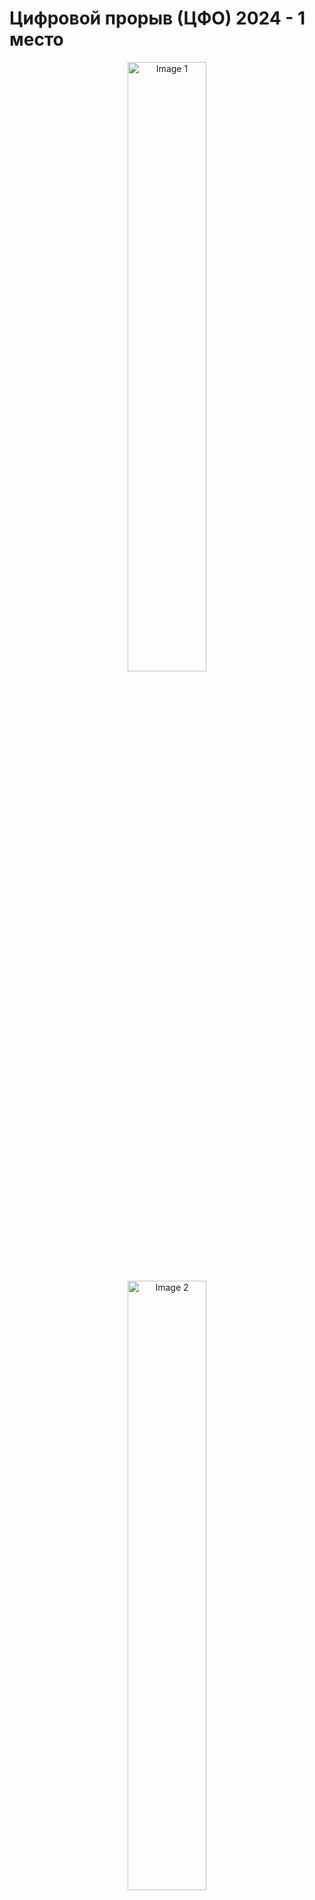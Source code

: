 <div>
<h1>Цифровой прорыв (ЦФО) 2024 - 1 место</h1>
  
  <div align="center">
      <img src="https://hacks-ai.ru/_next/static/media/header-logo.c7e8f395.svg" alt="Image 1", width="50%">
      <img src="https://github.com/CHex0K/Portfolio/blob/main/hack_imgs/geekbrains.png" alt="Image 2", width="50%">
  </div>
   <br>
   <strong>Проблематика:</strong>
   <p>
       Для существенного ускорения ответов и улучшения пользовательского опыта и повышения эффективности бизнеса необходимо создать чат-бот поддержки куратора для работы со студентами. Чат-бот должен анализировать запросы студентов, используя алгоритмы машинного обучения, и предоставлять наиболее подходящие ответы на основе данных пользователя, базы знаний и обучающего контента. 
       В базе знаний кураторов вопросы и ответы на них классифицированы по категориям. В случае, если в базе данных на вопрос пользователя подходит несколько категорий вопросов, бот должен иметь возможность задавать уточняющие вопросы студенту для определения категории вопроса и предоставления более точного ответа. При необходимости бот должен перенаправлять запрос живому куратору, сохраняя контекст общения.
   </p>
   <a href="https://github.com/NikitaMalakhov/DigitalBreakthrough-AIAssistant">Гитхаб с решением</a> 
    <br>
   <a href="https://github.com/CHex0K/Portfolio/blob/main/certificates/ЦП_ЦФО.pdf">Сертификат</a> 
    <br>
   <a href="https://docs.google.com/presentation/d/16QAv-bP7W9ghP6Q1t0UqS6DqgjWdYH4e/edit?usp=sharing&ouid=102269763728392486982&rtpof=true&sd=true"> Презентация </a>
</div>
     
<div>
<h1>Цифровой прорыв (ПФО) 2023 - 2 место</h1>
  
  <div align="center">
      <img src="https://hacks-ai.ru/_next/static/media/header-logo.c7e8f395.svg" alt="Image 1", width="50%">
      <img src="https://stoneforest.ru/wp-content/uploads/2022/08/new-rutube-logo-2022-main.jpg" alt="Image 2", width="25%">
  </div>
   <br>
   <strong>Проблематика:</strong>
   <p>
       В рамках развития рекомендательной системы и поискового движка RUTUBE важную роль играет работа c контентом, а именно с текстовым названием и описанием к видео. Анализируя данный контент, можно выявлять так называемые именованные сущности и определять, к какому классу они относятся.
Корректное извлечение данных именованных сущностей и распознавание их классов окажет существенную помощь в улучшении качества рекомендаций и поиске.
Участникам хакатона предлагается разработать прототип системы распознавания именованных сущностей в названиях и описаниях к видео.
   </p>
   <a href="https://github.com/CHex0K/NER-for-REC">Гитхаб с решением</a> 
    <br>
   <a href="https://github.com/CHex0K/Resume/blob/main/certificates/ЦП1.png">Сертификат</a> 
    <br>
   <a href="https://docs.google.com/presentation/d/1iKXT6tlM_ZnYbW9pUmHAdEFNuI_WLZ4y/edit?usp=drive_link&ouid=102269763728392486982&rtpof=true&sd=true"> Презентация </a>
</div>
     

<div>
<h1>AI Product - 3 место</h1>
  
  <div align="center">
      <img src="https://cdn.freelance.ru/images/att/1696173_900_600.png" alt="Image 1", width="50%">
  </div>
   <br>
   <strong>Проблематика:</strong>
   <p>
       У современных компаний нет полного понимания, что в конкретном товаре и сегменте больше всего влияет на выдачу и, соответственно, на продажи. Данные меняются регулярно, а обрабатывать их вручную долго и дорого. Необходимо создать B2C сервис аналитики и создания контента на маркетплейсах.
   </p>
    <a href="https://github.com/CHex0K/AIproduct">Гитхаб с решением</a> 
    <br>
   <a href="https://github.com/CHex0K/Resume/blob/main/certificates/AI_product.png">Сертификат</a> 
    <br>
   <a href="https://docs.google.com/presentation/d/1PLaqwrvmXoLdGahGpOL1a4kj1at5NG6t/edit?usp=drive_link&ouid=102269763728392486982&rtpof=true&sd=true"> Презентация </a>
</div>

<div>
<h1>Цифровой прорыв (ЮФО) 2024</h1>
  
  <div align="center">
      <img src="https://hacks-ai.ru/_next/static/media/header-logo.c7e8f395.svg" alt="Image 1", width="50%">
      <img src="https://github.com/CHex0K/Portfolio/blob/main/hack_imgs/ЦП5компания.jpeg" alt="Image 2", width="25%">
  </div>
   <br>
   <strong>Проблематика:</strong>
   <p>
       Исследование лояльности клиентов имеет большое значение для бизнеса, как с точки зрения сохранения текущей клиентской базы, так и с точки зрения привлечения новых клиентов. В контексте данного кейса лояльность клиентов НПФ можно определить, как вероятность сохранения действующего договора НПО на определенном временном интервале.
Участникам хакатона предлагается разработать прототип сервиса прогнозирования динамики лояльности участников НПО на квартальном или годовом интервале на основе исторических данных о финансовых транзакциях по НПО-счетам и иных факторов.
   </p>
   <a href="https://github.com/CHex0K/CP5_UFO">Гитхаб с решением</a> 
    <br>
   <a href="https://github.com/CHex0K/Resume/blob/main/certificates/ЦП5.png">Сертификат</a> 
    <br>
   <a href="https://docs.google.com/presentation/d/1EaKj7_eKD06Zk99MhvrwqsJKz2yX1i_Y/edit?usp=sharing&ouid=102269763728392486982&rtpof=true&sd=true"> Презентация </a>
</div>



     
<div>
<h1>RedLab / Hack/h1>
  
  <div align="center">
      <img src="https://hacks-ai.ru/_next/static/media/header-logo.c7e8f395.svg" alt="Image 1", width="50%">
      <img src="https://github.com/CHex0K/Portfolio/blob/main/hack_imgs/redhack.png" alt="Image 2", width="50%">
  </div>
   <br>
   <strong>Проблематика:</strong>
   <p>
     Простои в работе современных ИТ-систем стоят очень дорого. Для того, чтобы их избежать, системы мониторинга должны помогать людям выявлять странности в поведении системы на основании собираемых данных телеметрии и своевременно оповещать о них операторов и техническую команду. Для решения этой задачи, мы предлагаем разработать прототип сервиса, который будет анализировать временной ряд и размечать выявленные аномалии в данных.
     Вводные данные: слепок данных телеметрии реальной системы для анализа и обучения моделиПредполагаемый 
     результат: минимальный прототип сервиса на Python, который сканирует временное окно для выбранной метрики и подсвечивает аномалии в нем. Критерием оценки результата будет замер точности работы модели по предложенной методике и реализация самого сервиса.
   </p>
   <a href="https://github.com/ArturArtikov/Redlab_Hack">Гитхаб с решением</a> 
    <br>
   <a href="https://github.com/CHex0K/Portfolio/blob/main/certificates/redhack.pdf">Сертификат</a> 
    <br>
   <a href="https://docs.google.com/presentation/d/16QAv-bP7W9ghP6Q1t0UqS6DqgjWdYH4e/edit?usp=sharing&ouid=102269763728392486982&rtpof=true&sd=true"> Презентация </a>
</div>






<div>
<h1>EESTech</h1>
  
  <div align="center">
      <img src="https://github.com/CHex0K/Portfolio/blob/main/hack_imgs/EES.webp", width="50%">
  </div>
   <br>
   <strong>Задача:</strong>
   <p>
       Разработать систему анализа данных телеметрии трактора, используя ИИ, которая:
* Будет оценивать правильность эксплуатации трактора и его систем.
* Проводить анализ систем и предсказывать их выход из строя. 
   </p>
   <a href="https://github.com/CHex0K/EESTech">Гитхаб с решением</a> 
    <br>
   <a">Сертификат</a> 
    <br>
   <a href="https://docs.google.com/presentation/d/18oJ8t-lhz3f9-K5EYkkszMeudpSe0VVQ/edit?usp=drive_link&ouid=102269763728392486982&rtpof=true&sd=true"> Презентация </a>
</div>

      
<div>
<h1>ML Talentmatch</h1>
  
  <div align="center">
      <img src="https://static.tildacdn.com/tild3730-3139-4235-b033-326635376532/photo.svg", width="25%">
  </div>
   <br>
   <strong>Задача:</strong>
   <p>
      Разработать и реализовать алгоритм, который будет сопоставлять резюме кандидата с описанием вакансии  и определять, насколько данный кандидат соответствует условиям вакансии.
   </p>
    <a href="https://github.com/CHex0K/ML-Talentmatch">Гитхаб с решением</a> 
    <br>
   <a href="https://github.com/CHex0K/Resume/blob/main/certificates/ML%20Talentmatch-1.png">Сертификат</a> 
    <br>
   <a href="https://docs.google.com/presentation/d/1WJEtU90h4SA14NRhNos9bApqyNyNURFp/edit?usp=sharing&ouid=102269763728392486982&rtpof=true&sd=true"> Презентация </a>
</div>


<div>
<h1>It Purple Hack</h1>
  
  <div align="center">
    <img src="https://cdn-crimea-news.com/img/20240221/7d2800f030fb7c6cae9a6b635b1f43a0.jpg", width="40%">
    <br>
    <img src="https://media.informpskov.ru/partners/2023/12/A18pi1702037711.jpeg", width="25%">
  </div>
   <br>
   <strong>Задача:</strong>
   <p>
      Модель CLTV позволяет определять ценность клиента для Банка на всем сроке его жизни. В качестве показателя ценности клиента мы используем операционную прибыль - сумму всех доходных и расходных операций. Нам известно, что основной характеристикой клиента, влияющей на его прибыльность, является набор продуктов (или продуктовый кластер), которыми клиент активно пользуется, то есть генерирует операционную прибыль. Мы предлагаем вам построить модель, которая будет предсказывать продуктовый кластер клиента - Юридического лица. Участникам будут доступны табличные данные об основных характеристиках компании и транзакционной активности, а также информация о текущем кластере клиента.
   </p>
    <a href="https://github.com/CHex0K/ItPurpleHack">Гитхаб с решением</a> 
    <br>
   <a href="https://github.com/CHex0K/Resume/blob/main/certificates/IT%20Purple%20Hack.png">Сертификат</a> 
    <br>
   <a href="https://docs.google.com/presentation/d/1KIbNWAmSuw_onQLzxVX0LsOXUpfBE7lh/edit?usp=sharing&ouid=102269763728392486982&rtpof=true&sd=true"> Презентация </a>
</div>


<div>
<h1>На севере - кодить</h1>
  
  <div align="center">
      <img src="https://static.tildacdn.com/tild3236-3432-4136-b663-623739633566/Group.svg", width="40%">
  </div>
   <br>
   <strong>Задача:</strong>
   <p>
      AI для форматирования текста способен обрабатывать различные типы текста (предложения, абзацы и даже длинные документы), исправлять пунктуацию, орфографию, и добавлять HTML форматирование. Так как не все пользователи имеют достаточную компетенцию, а также не все системы могут предоставить набор инструментов для грамотного форматирования, данный инструмент поможет пользователям получать стилизованный и грамотно оформленный контент.
   </p>
    <a href="https://github.com/CHex0K/na_severe_codit">Гитхаб с решением</a> 
    <br>
   <a>Сертификат</a> 
    <br>
   <a href="https://docs.google.com/presentation/d/18K5WLEcJyPfu_3SZkeH1kK3MrFiF3oUE/edit?usp=sharing&ouid=102269763728392486982&rtpof=true&sd=true"> Презентация </a>
</div>
 

<div>
<h1>Цифровой прорыв (Международный) 2023</h1>
  
  <div align="center">
      <img src="https://hacks-ai.ru/_next/static/media/header-logo.c7e8f395.svg", width="50%">
      <img src="https://stoneforest.ru/wp-content/uploads/2022/08/new-rutube-logo-2022-main.jpg", width="25%">
  </div>
   <br>
   <strong>Задача:</strong>
   <p>
     Механизм поиска - лицо видеохостинга. Не будет корректного поиска - не будет и пользователей на платформе. Люди могут приходить на платформу как за определенным контентом, так и просто из любопытства, задавая в поисковой строке произвольные запросы. Очень важна актуальность выдаваемых видео - если это новости, шоу, спортивные мероприятия, то выдача старого контента может пользователя отпугнуть и снизить его уровень удовлетворенности.
На основе поисковых запросов пользователей, а также ручной разметки релевантности видео для поисковых запросов, названий видео и фичей видео участникам предлагается разработать механизм поиска. При этом нужно решать и технологическую задачу, а именно разработать такой прототип, который будет работать быстро - это основа успешного взаимодействия с пользователем.
   </p>
    <a href="https://github.com/CHex0K/Digital-breakthrough-RecSys">Гитхаб с решением</a> 
    <br>
   <a href="https://github.com/CHex0K/Resume/blob/main/certificates/ЦП2.png">Сертификат</a> 
    <br>
   <a href="https://docs.google.com/presentation/d/1M5jKwrL56LWSmCLKZzNp1eq8356UstO8/edit?usp=sharing&ouid=102269763728392486982&rtpof=true&sd=true"> Презентация </a>
</div>


<div>
<h1>Лидеры цифровой трансформации</h1>
  
  <div align="center">
      <img src="https://sun9-26.userapi.com/impg/nCbSck3eQ20M9D4tjgAtNx08dgkQbOQK7NT5BQ/2bpLxA4Zf5M.jpg?size=911x403&quality=96&sign=6fdd606f07744b7b4b7733039d10b763&type=album", width="50%">
  </div>
   <br>
   <strong>Задача:</strong>
   <p>
Разработайте систему детекции объектов незаконной нестационарной торговли, интегрируемую с инфраструктурой городского видеонаблюдения. Система должна оперативно выявлять точки незаконной торговли на основе типа объекта (установленный или с возможностью передвижения), его размера и местонахождения.

Функционал сервиса должен позволять автоматически передавать данные о выявленных объектах в правоохранительные органы, а также в структуры, ответственные за надзор в сфере защиты прав
   </p>
    <a href="https://github.com/CHex0K/Leaders-CT">Гитхаб с решением</a> 
    <br>
   <a>Сертификат</a> 
    <br>
   <a href="https://docs.google.com/presentation/d/1edPFlDRjwZkTwKyeimgO_5UWcBB-Xm_d/edit?usp=sharing&ouid=102269763728392486982&rtpof=true&sd=true"> Презентация </a>
</div>
 

<div>
<h1>Цифровой прорыв (ЦФО) 2023</h1>
  
  <div align="center">
      <img src="https://hacks-ai.ru/_next/static/media/header-logo.c7e8f395.svg", width="50%">
      <img src="https://lodmedia.hb.bizmrg.com/avatars/company_969264.png", width="30%">
  </div>
   <br>
   <strong>Задача:</strong>
   <p>
На основе представленных данных, сформированных датасетов и материалов из открытых источников участникам хакатона необходимо обучить нейросеть отличать вид (подвид) лебедя друг от друга, а также сформировать интерфейс загрузки данных и представления результатов распознавания с учетом требования по автономности решения (без использования сети «Интернет»).

Распознавание отдельных видов лебедей друг от друга на основании данных фотосъемки — актуальная задача: на общих фотоматериалах виды лебедей могут быть перемешаны друг с другом, что затрудняет подсчет их численности по каждому виду. 

Участникам хакатона предлагается задача по созданию программного решения по классификации птиц на примере трех видов (подвидов) рода «лебеди» (лебедь-шипун, лебедь-кликун, малый лебедь) для последующего использования в деятельности органов государственной власти, органах государственной власти субъектов Российской Федерации в рамках полномочий по неинвазивному мониторингу объектов животного мира.
   </p>
    <a href=https://github.com/CHex0K/Digital-breakthrough-swans">Гитхаб с решением</a> 
    <br>
   <a href="https://github.com/CHex0K/Resume/blob/main/certificates/ЦП3.png">Сертификат</a> 
    <br>
   <a> Презентация </a>
</div>
 

<div>
<h1>Цифровой прорыв (Всероссийский) 2023</h1>
  
  <div align="center">
      <img src="https://hacks-ai.ru/_next/static/media/header-logo.c7e8f395.svg", width="50%">
      <img src="https://lodmedia.hb.bizmrg.com/avatars/company_796438.png", width="30%">
  </div>
   <br>
   <strong>Задача:</strong>
   <p>
На основании исторических пресс-релизов кредитных рейтинговых агентств участникам хакатона необходимо построить интерпретируемую ML-модель, устанавливающую взаимосвязь между текстом пресс-релиза и присвоенным кредитным рейтингом по национальной рейтинговой шкале Российской Федерации для организации с учетом методологических особенностей оценки рейтинга. ML-модель должна не просто устанавливать соответствие текста пресс-релиза кредитному рейтингу, но также и выделять ключевые конструкции в тексте, соответствующие присвоенному кредитному рейтингу.
   </p>
    <a> Гитхаб с решением</a> 
    <br>
   <a href="https://github.com/CHex0K/Resume/blob/main/certificates/ЦП4.png">Сертификат</a> 
    <br>
   <a> Презентация </a>
</div>
 
